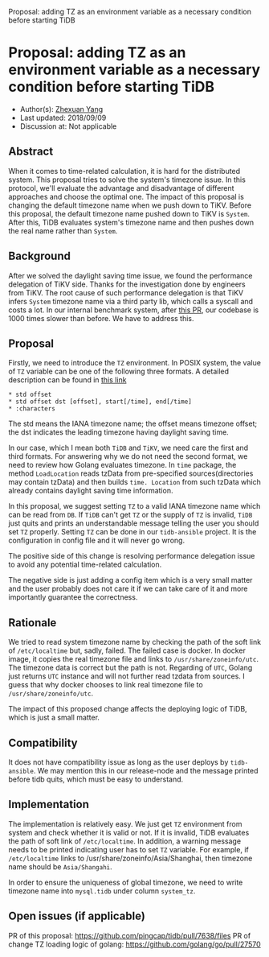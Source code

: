 Proposal: adding TZ as an environment variable as a necessary condition before starting TiDB

# Proposal: adding TZ as an environment variable as a necessary condition before starting TiDB

- Author(s):  [Zhexuan Yang](www.github.com/zhexuany)  
- Last updated:  2018/09/09
- Discussion at: Not applicable 

## Abstract

When it comes to time-related calculation, it is hard for the distributed system. This proposal tries to solve the system's timezone issue. In this protocol, we'll evaluate the advantage and disadvantage of different approaches and choose the optimal one. The impact of this proposal is changing the default timezone name when we push down to TiKV. Before this proposal, the default timezone name pushed down to TiKV is `System`. After this, TiDB evaluates system's timezone name and then pushes down the real name rather than `System`. 

## Background

After we solved the daylight saving time issue, we found the performance delegation of TiKV side. Thanks for the investigation done by engineers from TiKV. The root cause of such performance delegation is that TiKV infers `System` timezone name via a third party lib, which calls a syscall and costs a lot. In our internal benchmark system, after [this PR](https://github.com/pingcap/tidb/search?q=daylight+saving+time&type=Issues), our codebase is 1000 times slower than before. We have to address this. 

## Proposal

Firstly, we need to introduce the `TZ` environment. In POSIX system, the value of `TZ` variable can be one of the following three formats. A detailed description can be found in [this link](http://www.gnu.org/software/libc/manual/html_node/TZ-Variable.html)

    * std offset
    * std offset dst [offset], start[/time], end[/time]
    * :characters

The std means the IANA timezone name; the offset means timezone offset; the dst indicates the leading timezone having daylight saving time. 

In our case, which I mean both `TiDB` and `TiKV`, we need care the first and third formats. For answering why we do not need the second format, we need to review how Golang evaluates timezone. In `time` package, the method `LoadLocation` reads tzData from pre-specified sources(directories may contain tzData) and then builds `time. Location` from such tzData which already contains daylight saving time information. 

In this proposal, we suggest setting `TZ` to a valid IANA timezone name which can be read from `DB`. If `TiDB` can't get `TZ` or the supply of `TZ` is invalid, `TiDB` just quits and prints an understandable message telling the user you should set `TZ` properly. Setting `TZ` can be done in our `tidb-ansible` project. It is the configuration in config file and it will never go wrong. 

The positive side of this change is resolving performance delegation issue to avoid any potential time-related calculation. 

The negative side is just adding a config item which is a very small matter and the user probably does not care it if we can take care of it and more importantly guarantee the correctness. 


## Rationale

We tried to read system timezone name by checking the path of the soft link of `/etc/localtime` but, sadly, failed. The failed case is docker. In docker image, it copies the real timezone file and links to `/usr/share/zoneinfo/utc`. The timezone data is correct but the path is not. Regarding of `UTC`, Golang just returns `UTC` instance and will not further read tzdata from sources. I guess that why docker chooses to link real timezone file to `/usr/share/zoneinfo/utc`. 

The impact of this proposed change affects the deploying logic of TiDB, which is just a small matter. 

## Compatibility

It does not have compatibility issue as long as the user deploys by `tidb-ansible`. We may mention this in our release-node and the message printed before tidb quits, which must be easy to understand.


## Implementation

The implementation is relatively easy. We just get `TZ` environment from system and check whether it is valid or not. If it is invalid, TiDB evaluates the path of soft link of `/etc/localtime`. 
In addition, a warning message needs to be printed indicating user has to set `TZ` variable. For example, if `/etc/localtime` links to /usr/share/zoneinfo/Asia/Shanghai, then timezone name should be `Asia/Shangahi`.  

In order to ensure the uniqueness of global timezone, we need to write timezone name into `mysql.tidb` under column `system_tz`. 
 
## Open issues (if applicable)

PR of this proposal: https://github.com/pingcap/tidb/pull/7638/files
PR of change TZ loading logic of golang: https://github.com/golang/go/pull/27570

